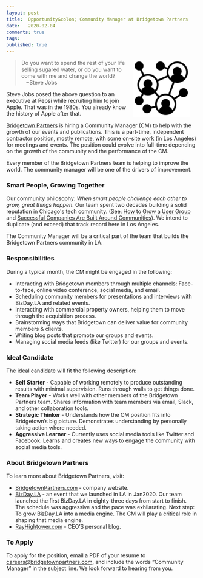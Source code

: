 ```yaml
---
layout: post
title:  Opportunity&colon; Community Manager at Bridgetown Partners
date:   2020-02-04
comments: true
tags: 
published: true
---
```

<img style="margin-right:20px" src="/images/community.svg" align="right" width="150" alt="Community Manager at Bridgetown Partners, LLC" title="Community Manager at Bridgetown Partners, LLC" />

>Do you want to spend the rest of your life selling sugared water, or do you want to come with me and change the world?<br/>&nbsp;&nbsp;&nbsp;~Steve Jobs

Steve Jobs posed the above question to an executive at Pepsi while recruiting him to join Apple. That was in the 1980s. You already know the history of Apple after that. 

[Bridgetown Partners](https://bridgetownpartners.com) is hiring a Community Manager (CM) to help with the growth of our events and publications. This is a part-time, independent contractor position, mostly remote, with some on-site work (in Los Angeles) for meetings and events. The position could evolve into full-time depending on the growth of the community and the performance of the CM.

Every member of the Bridgetown Partners team is helping to improve the world. The community manager will be one of the drivers of improvement.

<!--more-->

### Smart People, Growing Together

Our community philosophy: _When smart people challenge each other to grow, great things happen_. Our team spent two decades building a solid reputation in Chicago's tech community. (See: [How to Grow a User Group](/blog/2014/05/30/how-to-grow-a-user-group/) and [Successful Companies Are Built Around Communities](/blog/2013/07/09/successful-companies-are-built-around-communities/)). We intend to duplicate (and exceed) that track record here in Los Angeles.

The Community Manager will be a critical part of the team that builds the Bridgetown Partners community in LA.

### Responsibilities

During a typical month, the CM might be engaged in the following:

* Interacting with Bridgetown members through multiple channels: Face-to-face, online video conference, social media, and email.
* Scheduling community members for presentations and interviews with BizDay.LA and related events. 
* Interacting with commercial property owners, helping them to move through the acquisition process. 
* Brainstorming ways that Bridgetown can deliver value for community members & clients.
* Writing blog posts that promote our groups and events.
* Managing social media feeds (like Twitter) for our groups and events.

### Ideal Candidate

The ideal candidate will fit the following description:
* **Self Starter** - Capable of working remotely to produce outstanding results with minimal supervision. Runs through walls to get things done.
* **Team Player** - Works well with other members of the Bridgetown Partners team. Shares information with team members via email, Slack, and other collaboration tools.
* **Strategic Thinker** - Understands how the CM position fits into Bridgetown’s big picture. Demonstrates understanding by personally taking action where needed.
* **Aggressive Learner** - Currently uses social media tools like Twitter and Facebook. Learns and creates new ways to engage the community with social media tools.

### About Bridgetown Partners

To learn more about Bridgetown Partners, visit:
* [BridgetownPartners.com](https://BridgetownPartners.com) - company website.
* [BizDay.LA](https://BizDay.LA) - an event that we launched in LA in Jan2020. Our team launched the first BizDay.LA in eighty-three days from start to finish. The schedule was aggressive and the pace was exhilarating. Next step: To grow BizDay.LA into a media engine. The CM will play a critical role in shaping that media engine. 
* [RayHightower.com](https://RayHightower.com) - CEO’S personal blog.

### To Apply

To apply for the position, email a PDF of your resume to <a href="mailto:careers@bridgetownpartners.com">careers@bridgetownpartners.com</a>, and include the words “Community Manager” in the subject line. We look forward to hearing from you.